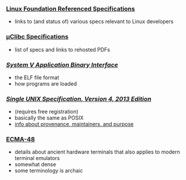 ### [Linux Foundation Referenced Specifications](https://refspecs.linuxfoundation.org/)
- links to (and status of) various specs relevant to Linux developers

### [µClibc Specifications](https://uclibc.org/specs.html)
- list of specs and links to rehosted PDFs

### [*System V Application Binary Interface*](http://www.sco.com/developers/gabi/)
- the ELF file format
- how programs are loaded

### [*Single UNIX Specification, Version 4, 2013 Edition*](https://www2.opengroup.org/ogsys/catalog/t101)
- (requires free registration)
- basically the same as POSIX
- [info about provenance, maintainers, and purpose](http://www.unix.org/version4/overview.html)

### [ECMA-48](http://www.ecma-international.org/publications/standards/Ecma-048.htm)
- details about ancient hardware terminals that also applies to modern terminal emulators
- somewhat dense
- some terminology is archaic
